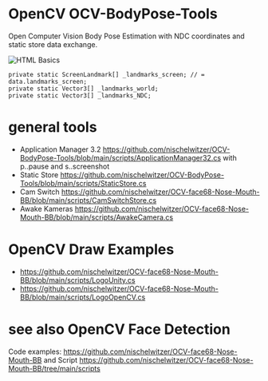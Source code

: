 # OpenCV OCV-BodyPose-Tools

Open Computer Vision Body Pose Estimation with NDC coordinates and
static store data exchange.

![HTML Basics](/pics/poseMusic.png)

```
private static ScreenLandmark[] _landmarks_screen; // = data.landmarks_screen;
private static Vector3[] _landmarks_world;
private static Vector3[] _landmarks_NDC;
```

# general tools

* Application Manager 3.2 https://github.com/nischelwitzer/OCV-BodyPose-Tools/blob/main/scripts/ApplicationManager32.cs
  with p..pause and s..screenshot
* Static Store https://github.com/nischelwitzer/OCV-BodyPose-Tools/blob/main/scripts/StaticStore.cs
* Cam Switch https://github.com/nischelwitzer/OCV-face68-Nose-Mouth-BB/blob/main/scripts/CamSwitchStore.cs
* Awake Kameras https://github.com/nischelwitzer/OCV-face68-Nose-Mouth-BB/blob/main/scripts/AwakeCamera.cs

# OpenCV Draw Examples

* https://github.com/nischelwitzer/OCV-face68-Nose-Mouth-BB/blob/main/scripts/LogoUnity.cs
* https://github.com/nischelwitzer/OCV-face68-Nose-Mouth-BB/blob/main/scripts/LogoOpenCV.cs 

# see also OpenCV Face Detection

Code examples:
https://github.com/nischelwitzer/OCV-face68-Nose-Mouth-BB
and Script https://github.com/nischelwitzer/OCV-face68-Nose-Mouth-BB/tree/main/scripts 
